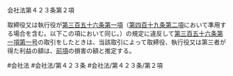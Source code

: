 会社法第４２３条第２項

取締役又は執行役が[第三百五十六条第一項](会社法＿＿＿＿第３５６条第１項)（[第四百十九条第二項](会社法＿＿＿＿第４１９条第２項)において準用する場合を含む。以下この項において同じ。）の規定に違反して[第三百五十六条第一項第一号](会社法＿＿＿＿第３５６条第１項第１号)の取引をしたときは、当該取引によって取締役、執行役又は第三者が得た利益の額は、[前項](会社法＿＿＿＿第４２３条第１項)の損害の額と推定する。

#会社法
#会社法/第４２３条
#会社法/第４２３条/第２項

